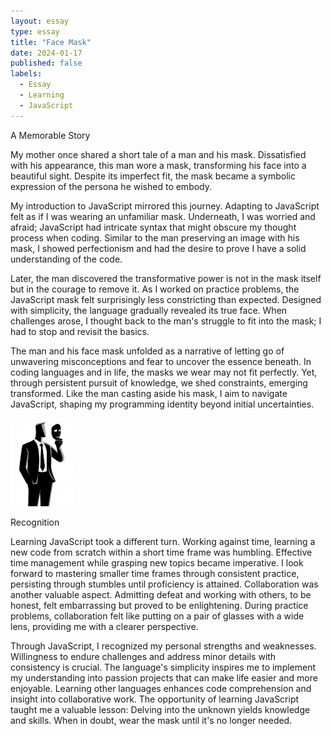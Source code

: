 ```yaml
---
layout: essay
type: essay
title: "Face Mask"
date: 2024-01-17
published: false
labels:
  - Essay
  - Learning
  - JavaScript
---
```

A Memorable Story


My mother once shared a short tale of a man and his mask. Dissatisfied with his appearance, this man wore a mask, transforming his face into a beautiful sight. Despite its imperfect fit, the mask became a symbolic expression of the persona he wished to embody.

My introduction to JavaScript mirrored this journey. Adapting to JavaScript felt as if I was wearing an unfamiliar mask. Underneath, I was worried and afraid; JavaScript had intricate syntax that might obscure my thought process when coding. Similar to the man preserving an image with his mask, I showed perfectionism and had the desire to prove I have a solid understanding of the code.

Later, the man discovered the transformative power is not in the mask itself but in the courage to remove it. As I worked on practice problems, the JavaScript mask felt surprisingly less constricting than expected. Designed with simplicity, the language gradually revealed its true face. When challenges arose, I thought back to the man's struggle to fit into the mask; I had to stop and revisit the basics.

The man and his face mask unfolded as a narrative of letting go of unwavering misconceptions and fear to uncover the essence beneath. In coding languages and in life, the masks we wear may not fit perfectly. Yet, through persistent pursuit of knowledge, we shed constraints, emerging transformed. Like the man casting aside his mask, I aim to navigate JavaScript, shaping my programming identity beyond initial uncertainties.

<img width="100px" class="rounded float-start pe-4" src="../img/Face-Mask/Maskman.jpeg">


Recognition 

Learning JavaScript took a different turn. Working against time, learning a new code from scratch within a short time frame was humbling. Effective time management while grasping new topics became imperative. I look forward to mastering smaller time frames through consistent practice, persisting through stumbles until proficiency is attained. Collaboration was another valuable aspect. Admitting defeat and working with others, to be honest, felt embarrassing but proved to be enlightening. During practice problems, collaboration felt like putting on a pair of glasses with a wide lens, providing me with a clearer perspective.

Through JavaScript, I recognized my personal strengths and weaknesses. Willingness to endure challenges and address minor details with consistency is crucial. The language's simplicity inspires me to implement my understanding into passion projects that can make life easier and more enjoyable. Learning other languages enhances code comprehension and insight into collaborative work. The opportunity of learning JavaScript taught me a valuable lesson: Delving into the unknown yields knowledge and skills. When in doubt, wear the mask until it's no longer needed.


